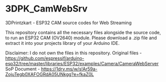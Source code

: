 # 3DPK_CamWebSrv
3DPrintzkart - ESP32 CAM source codes for Web Streaming


This repository contains all the necessary files alongside the source code, to run an ESP32 CAM (OV2640) module.
Please download a .zip file and extract it into your projects library of your Arduino IDE.

Disclaimer: I do not own the files in this repository.
Original files - https://github.com/espressif/arduino-esp32/tree/master/libraries/ESP32/examples/Camera/CameraWebServer
SoP Document - https://1drv.ms/w/s!Ar59a-ZojuTegb0XAFOGRdA05UNkgg?e=fkaZ0L
